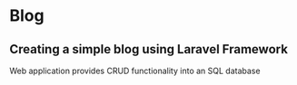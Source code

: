 # Blog 
## Creating a simple blog using Laravel Framework
Web application provides CRUD functionality into an SQL database
